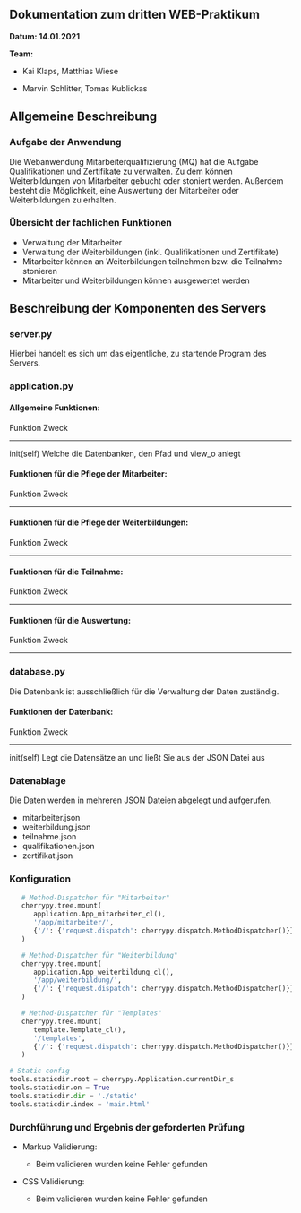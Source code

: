 ## Dokumentation zum dritten WEB-Praktikum
__Datum: 14.01.2021__

__Team:__

- Kai Klaps, Matthias Wiese

- Marvin Schlitter, Tomas Kublickas

## Allgemeine Beschreibung

### Aufgabe der Anwendung
Die Webanwendung Mitarbeiterqualifizierung (MQ) hat die Aufgabe Qualifikationen und Zertifikate zu verwalten. Zu dem können Weiterbildungen von Mitarbeiter gebucht oder stoniert werden. Außerdem besteht die Möglichkeit, eine Auswertung der Mitarbeiter oder Weiterbildungen zu erhalten.

### Übersicht der fachlichen Funktionen
* Verwaltung der Mitarbeiter
* Verwaltung der Weiterbildungen (inkl. Qualifikationen und Zertifikate)
* Mitarbeiter können an Weiterbildungen teilnehmen bzw. die Teilnahme stonieren
* Mitarbeiter und Weiterbildungen können ausgewertet werden

## Beschreibung der Komponenten des Servers

### server.py

Hierbei handelt es sich um das eigentliche, zu startende Program des Servers.

### application.py

#### Allgemeine Funktionen:
Funktion            Zweck                                              
------------------- ---------------------------------------------------
init(self)          Welche die Datenbanken, den Pfad und view_o anlegt 


#### Funktionen für die Pflege der Mitarbeiter:
Funktion                             Zweck                                                               
------------------------------------ --------------------------------------------------------------------


#### Funktionen für die Pflege der Weiterbildungen:
Funktion                                Zweck                                                                
--------------------------------------- ---------------------------------------------------------------------


#### Funktionen für die Teilnahme:
Funktion                                  Zweck                                                                                             
----------------------------------------- --------------------------------------------------------------------------------------------------
                

#### Funktionen für die Auswertung:
Funktion                              Zweck                                                        
------------------------------------- --------------------------------------------------------------


### database.py
Die Datenbank ist ausschließlich für die Verwaltung der Daten zuständig.

#### Funktionen der Datenbank:

Funktion                 Zweck                                                                                                  
------------------------ ----------------------------------
init(self)               Legt die Datensätze an und ließt Sie aus der JSON Datei aus


### Datenablage
Die Daten werden in mehreren JSON Dateien abgelegt und aufgerufen.

* mitarbeiter.json
* weiterbildung.json
* teilnahme.json
* qualifikationen.json
* zertifikat.json

### Konfiguration
```python
   # Method-Dispatcher für "Mitarbeiter"
   cherrypy.tree.mount(
      application.App_mitarbeiter_cl(),
      '/app/mitarbeiter/',
      {'/': {'request.dispatch': cherrypy.dispatch.MethodDispatcher()}}
   )

   # Method-Dispatcher für "Weiterbildung"
   cherrypy.tree.mount(
      application.App_weiterbildung_cl(),
      '/app/weiterbildung/',
      {'/': {'request.dispatch': cherrypy.dispatch.MethodDispatcher()}}
   )       

   # Method-Dispatcher für "Templates"
   cherrypy.tree.mount(
      template.Template_cl(),
      '/templates',
      {'/': {'request.dispatch': cherrypy.dispatch.MethodDispatcher()}}
   )
```

```python
# Static config
tools.staticdir.root = cherrypy.Application.currentDir_s
tools.staticdir.on = True
tools.staticdir.dir = './static'
tools.staticdir.index = 'main.html'
```

### Durchführung und Ergebnis der geforderten Prüfung
- Markup Validierung:
	* Beim validieren wurden keine Fehler gefunden

- CSS Validierung:
	* Beim validieren wurden keine Fehler gefunden
